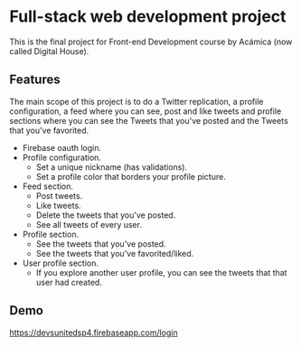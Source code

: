 
# Full-stack web development project

This is the final project for Front-end Development course by Acámica (now called Digital House).



## Features
The main scope of this project is to do a Twitter replication, a profile configuration, a feed where you can see, post and like tweets and profile sections where you can see the Tweets that you've posted and the Tweets that you've favorited.

- Firebase oauth login.
- Profile configuration.
  - Set a unique nickname (has validations).
  - Set a profile color that borders your profile picture.
- Feed section.
  - Post tweets.
  - Like tweets.
  - Delete the tweets that you've posted.
  - See all tweets of every user.
- Profile section.
  - See the tweets that you've posted.
  - See the tweets that you've favorited/liked.
- User profile section. 
  - If you explore another user profile, you can see the tweets that that user had created.


## Demo

https://devsunitedsp4.firebaseapp.com/login

